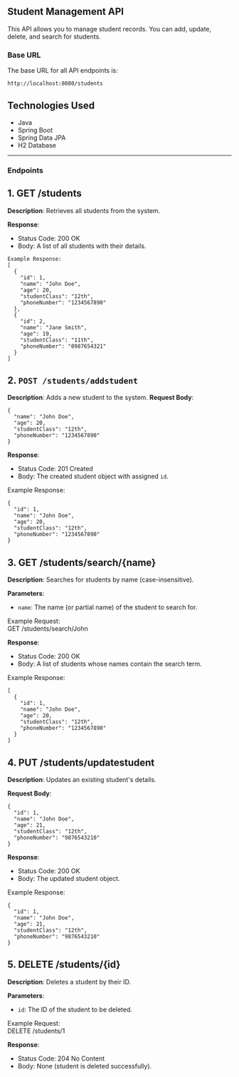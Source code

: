## Student Management API

This API allows you to manage student records. You can add, update, delete, and search for students.

### Base URL
The base URL for all API endpoints is:  
```
http://localhost:8080/students
```

## Technologies Used
- Java
- Spring Boot
- Spring Data JPA
- H2 Database

---

### Endpoints

## 1. GET /students
**Description**: Retrieves all students from the system.

**Response**:
- Status Code: 200 OK
- Body: A list of all students with their details.
```
Example Response:
[
  {
    "id": 1,
    "name": "John Doe",
    "age": 20,
    "studentClass": "12th",
    "phoneNumber": "1234567890"
  },
  {
    "id": 2,
    "name": "Jane Smith",
    "age": 19,
    "studentClass": "11th",
    "phoneNumber": "0987654321"
  }
]
```


## 2. `POST /students/addstudent`
**Description**: Adds a new student to the system.
**Request Body**:
```
{
  "name": "John Doe",
  "age": 20,
  "studentClass": "12th",
  "phoneNumber": "1234567890"
}
```

**Response**:
- Status Code: 201 Created
- Body: The created student object with assigned `id`.

Example Response:
```
{
  "id": 1,
  "name": "John Doe",
  "age": 20,
  "studentClass": "12th",
  "phoneNumber": "1234567890"
}
```


## 3. GET /students/search/{name}
**Description**: Searches for students by name (case-insensitive).

**Parameters**:
- `name`: The name (or partial name) of the student to search for.

Example Request:  
GET /students/search/John

**Response**:
- Status Code: 200 OK
- Body: A list of students whose names contain the search term.

Example Response:
```
[
  {
    "id": 1,
    "name": "John Doe",
    "age": 20,
    "studentClass": "12th",
    "phoneNumber": "1234567890"
  }
]
```


## 4. PUT /students/updatestudent

**Description**: Updates an existing student's details.

**Request Body**:
```
{
  "id": 1,
  "name": "John Doe",
  "age": 21,
  "studentClass": "12th",
  "phoneNumber": "9876543210"
}
```

**Response**:
- Status Code: 200 OK
- Body: The updated student object.

Example Response:
```
{
  "id": 1,
  "name": "John Doe",
  "age": 21,
  "studentClass": "12th",
  "phoneNumber": "9876543210"
}
```


## 5. DELETE /students/{id}

**Description**: Deletes a student by their ID.

**Parameters**:
- `id`: The ID of the student to be deleted.

Example Request:  
DELETE /students/1

**Response**:
- Status Code: 204 No Content
- Body: None (student is deleted successfully).





